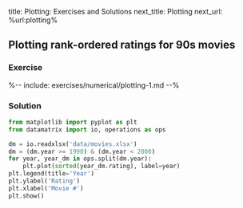 title: Plotting: Exercises and Solutions
next_title: Plotting
next_url: %url:plotting%


## Plotting rank-ordered ratings for 90s movies

### Exercise

%-- include: exercises/numerical/plotting-1.md --%


### Solution


```python
from matplotlib import pyplot as plt
from datamatrix import io, operations as ops

dm = io.readxlsx('data/movies.xlsx')
dm = (dm.year >= 1990) & (dm.year < 2000)
for year, year_dm in ops.split(dm.year):
    plt.plot(sorted(year_dm.rating), label=year)
plt.legend(title='Year')
plt.ylabel('Rating')
plt.xlabel('Movie #')
plt.show()
```
